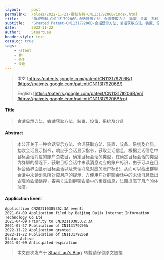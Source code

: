 ```yaml
---
layout:     post
permalink:  /blogs/2022-11-21-授权专利-CN113179206B/index.html
title:      "授权专利-CN113179206B-会话显示方法、会话获取方法、装置、设备、系统及介质"
subtitle:   "Granted Patent-CN113179206B-会话显示方法、会话获取方法、装置、设备、系统及介质"
date:       2022-11-22
author:     StuartLau
header-style: text
catalog: true
tags:
    - Patent
    - IM
    - 快手
    - 会话
---
```

> 中文 [https://patents.google.com/patent/CN113179206B/](https://patents.google.com/patent/CN113179206B/)
>
> English [https://patents.google.com/patent/CN113179206B/en](https://patents.google.com/patent/CN113179206B/en)

#### Title
> 会话显示方法、会话获取方法、装置、设备、系统及介质










#### Abstract
> 本公开关于一种会话显示方法、会话获取方法、装置、设备、系统及介质，接收会话显示指令，响应于会话显示指令，获取会话信息，根据会话信息中目标会话对应的账户总数目，确定目标会话的类型，在确定目标会话的类型为群聊的情况下，获取目标会话中未读消息对应的账户标识，由于可以在目标会话界面显示目标会话以及未读消息对应的账户标识，从而可以给出群聊会话中未读消息所对应用户的提示，方便用户对群聊会话中的未读消息做出合理的会话选择，容易关注到群聊会话中的重要信息，进而提高了用户的体验度。










#### Application Event
```
Application CN202110385352.3A events 
2021-04-09 Application filed by Beijing Dajia Internet Information Technology Co Ltd
2021-04-09 Priority to CN202110385352.3A
2021-07-27 Publication of CN113179206A
2022-11-22 Application granted
2022-11-22 Publication of CN113179206B
Status Active
2041-04-09 Anticipated expiration
```
> 本文首次发布于 [StuartLau's Blog](https://stuartlau.github.io), 
转载请保留原文链接.
